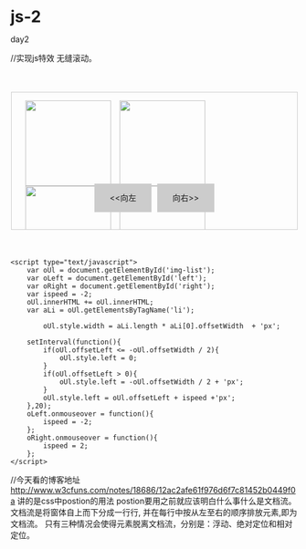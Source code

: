 # js-2
day2

//实现js特效 无缝滚动。

<!DOCTYPE html>
<html lang="en">
<head>
	<meta charset="UTF-8">
	<title>Document</title>

</head>
<style>
	*{
	margin: 0;
	padding: 0;
}
#container{
	width: 500px;
	height: 240px;
	border: 1px solid #ccc;
	margin: 50px auto;
	overflow: hidden;
	position: relative;
}
#img-list{
	list-style: none;
	height: 150px;
	position: absolute;
}
#img-list li{
	width: 150px;
	height: 150px;
	padding-right: 15px;
	float: left;	
}
#img-list img{
	width: 150px;
	height: 150px;
}
#buttons{
	height: 50px;
	text-align: center;
	position: absolute;
	margin-left: -105px;
	left: 50%;
	top: 160px;

}
#left,#right{
	height: 50px;
	width: 100px;
	float: left;
	text-align: center;
	line-height: 50px;
	background: #ccc;
	margin-right: 10px;
}
</style>
<body>
	<div id="container">
		<ul id="img-list">
			<li><img src="img/1.jpg"></li>
			<li><img src="img/2.jpg"></li>
			<li><img src="img/3.jpg"></li>
			<li><img src="img/4.jpg"></li>
		</ul>
		<div id="buttons">
			<span id="left">&lt;&lt;向左</span>
			<span id="right" style="margin-right=0">向右&gt;&gt;</span>
		</div>
	</div>

	<script type="text/javascript">
		var oUl = document.getElementById('img-list');
		var oLeft = document.getElementById('left');
		var oRight = document.getElementById('right');
		var ispeed = -2;
		oUl.innerHTML += oUl.innerHTML;
		var aLi = oUl.getElementsByTagName('li');

			oUl.style.width = aLi.length * aLi[0].offsetWidth  + 'px';
		
		setInterval(function(){
			if(oUl.offsetLeft <= -oUl.offsetWidth / 2){
				oUl.style.left = 0;
			}
			if(oUl.offsetLeft > 0){
				oUl.style.left = -oUl.offsetWidth / 2 + 'px'; 
			}
			oUl.style.left = oUl.offsetLeft + ispeed +'px';
		},20);
		oLeft.onmouseover = function(){
			ispeed = -2;
		};
		oRight.onmouseover = function(){
			ispeed = 2;
		};
	</script>
</body>
</html>




//今天看的博客地址
http://www.w3cfuns.com/notes/18686/12ac2afe61f976d6f7c81452b0449f0a
讲的是css中postion的用法
postion要用之前就应该明白什么事什么是文档流。文档流是将窗体自上而下分成一行行, 并在每行中按从左至右的顺序排放元素,即为文档流。 
只有三种情况会使得元素脱离文档流，分别是：浮动、绝对定位和相对定位。

